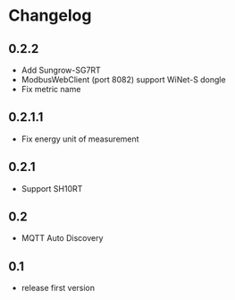 # Changelog

## 0.2.2
- Add Sungrow-SG7RT
- ModbusWebClient (port 8082) support WiNet-S dongle
- Fix metric name

## 0.2.1.1
- Fix energy unit of measurement

## 0.2.1 
- Support SH10RT


## 0.2 
- MQTT Auto Discovery

## 0.1

- release first version